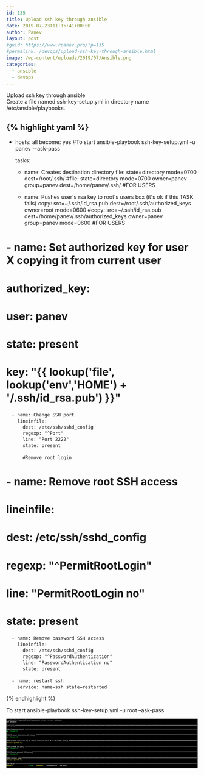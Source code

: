```yaml
---
id: 135
title: Upload ssh key through ansible
date: 2019-07-23T11:15:41+00:00
author: Panev
layout: post
#guid: https://www.rpanev.pro/?p=135
#permalink: /devops/upload-ssh-key-through-ansible.html
image: /wp-content/uploads/2019/07/Ansible.png
categories:
  - ansible
  - devops
---
```

Upload ssh key through ansible  
Create a file named ssh-key-setup.yml in directory name /etc/ansible/playbooks.

{% highlight yaml %}
---
  - hosts: all
    become: yes
    #To start  ansible-playbook ssh-key-setup.yml -u panev --ask-pass

    tasks:

      - name: Creates destination directory
        file: state=directory mode=0700 dest=/root/.ssh/ 
        #file: state=directory mode=0700 owner=panev group=panev dest=/home/panev/.ssh/ #FOR USERS

      - name: Pushes user's rsa key to root's users box (it's ok if this TASK fails)
        copy: src=~/.ssh/id_rsa.pub dest=/root/.ssh/authorized_keys owner=root mode=0600
        #copy: src=~/.ssh/id_rsa.pub dest=/home/panev/.ssh/authorized_keys owner=panev group=panev mode=0600 #FOR USERS

 #     - name: Set authorized key for user X copying it from current user
 #       authorized_key:
 #         user: panev
 #         state: present
 #         key: "{{ lookup('file', lookup('env','HOME') + '/.ssh/id_rsa.pub') }}"

      - name: Change SSH port
        lineinfile:
          dest: /etc/ssh/sshd_config
          regexp: "^Port"
          line: "Port 2222"
          state: present

          #Remove root login
 #     - name: Remove root SSH access
 #       lineinfile:
 #        dest: /etc/ssh/sshd_config
 #        regexp: "^PermitRootLogin"
 #        line: "PermitRootLogin no"
 #        state: present

      - name: Remove password SSH access
        lineinfile:
          dest: /etc/ssh/sshd_config
          regexp: "^PasswordAuthentication"
          line: "PasswordAuthentication no"
          state: present

      - name: restart ssh
        service: name=ssh state=restarted
{% endhighlight %}

To start ansible-playbook ssh-key-setup.yml -u root –ask-pass


<center>
<img src="https://raw.githubusercontent.com/rpanev/rpanev.github.io/master/static/img/_posts/ansible-out-put.png" alt="Upload ssh key through ansible " />
</center>